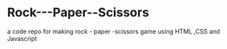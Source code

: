 # Rock---Paper--Scissors
a code repo for making rock - paper -scissors game using HTML ,CSS and Javascript
